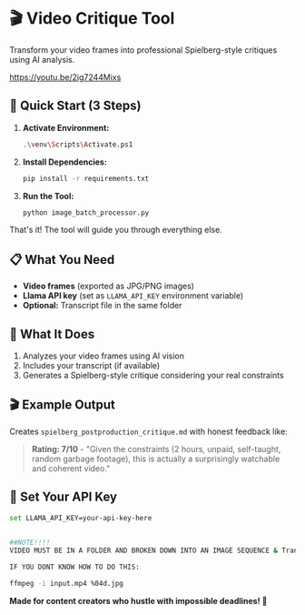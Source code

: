 # 🎬 Video Critique Tool

Transform your video frames into professional Spielberg-style critiques using AI analysis.

https://youtu.be/2ig7244Mixs

## 🚀 Quick Start (3 Steps)

1. **Activate Environment:**
   ```bash
   .\venv\Scripts\Activate.ps1
   ```

2. **Install Dependencies:**
   ```bash
   pip install -r requirements.txt
   ```

3. **Run the Tool:**
   ```bash
   python image_batch_processor.py
   ```

That's it! The tool will guide you through everything else.

## 📋 What You Need

- **Video frames** (exported as JPG/PNG images)
- **Llama API key** (set as `LLAMA_API_KEY` environment variable)
- **Optional:** Transcript file in the same folder

## 🎯 What It Does

1. Analyzes your video frames using AI vision
2. Includes your transcript (if available)
3. Generates a Spielberg-style critique considering your real constraints

## 🎬 Example Output

Creates `spielberg_postproduction_critique.md` with honest feedback like:

> **Rating: 7/10** - "Given the constraints (2 hours, unpaid, self-taught, random garbage footage), this is actually a surprisingly watchable and coherent video."

## 🔧 Set Your API Key

```bash
set LLAMA_API_KEY=your-api-key-here


##NOTE!!!!
VIDEO MUST BE IN A FOLDER AND BROKEN DOWN INTO AN IMAGE SEQUENCE & Transcript (if you have whisper locally or via an api)

IF YOU DONT KNOW HOW TO DO THIS:

ffmpeg -i input.mp4 %04d.jpg 

```

**Made for content creators who hustle with impossible deadlines! 🎯**
